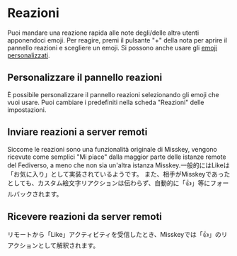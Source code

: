 # Reazioni
Puoi mandare una reazione rapida alle note degli/delle altrə utenti apponendoci emoji. Per reagire, premi il pulsante "+" della nota per aprire il pannello reazioni e scegliere un emoji. Si possono anche usare gli [emoji personalizzati](./custom-emoji).

## Personalizzare il pannello reazioni
È possibile personalizzare il pannello reazioni selezionando gli emoji che vuoi usare. Puoi cambiare i predefiniti nella scheda "Reazioni" delle impostazioni.

## Inviare reazioni a server remoti
Siccome le reazioni sono una funzionalità originale di Misskey, vengono ricevute come semplici "Mi piace" dalla maggior parte delle istanze remote del Fediverso, a meno che non sia un'altra istanza Misskey.一般的にはLikeは「お気に入り」として実装されているようです。 また、相手がMisskeyであったとしても、カスタム絵文字リアクションは伝わらず、自動的に「👍」等にフォールバックされます。

## Ricevere reazioni da server remoti
リモートから「Like」アクティビティを受信したとき、Misskeyでは「👍」のリアクションとして解釈されます。
